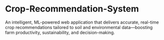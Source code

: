 # Crop-Recommendation-System
An intelligent, ML-powered web application that delivers accurate, real-time crop recommendations tailored to soil and environmental data—boosting farm productivity, sustainability, and decision-making.

